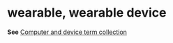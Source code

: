 # wearable, wearable device

**See** [Computer and device term collection](~/a-z-word-list-term-collections/term-collections/computer-device-terms.md)
